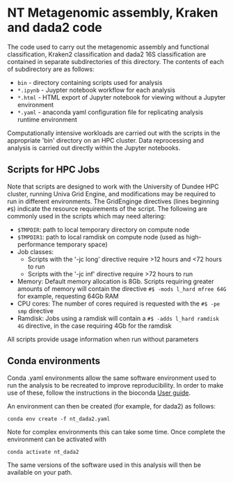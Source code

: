 # NT Metagenomic assembly, Kraken and dada2 code

The code used to carry out the metagenomic assembly and functional classification, Kraken2 classification and dada2 16S classification are contained in separate subdirectories of this directory. The contents of each of subdirectory are as follows:

*  `bin` - directory containing scripts used for analysis
*  `*.ipynb` - Juypter notebook workflow for each analysis
*  `*.html` - HTML export of Jupyter notebook for viewing without a Jupyter environment
*  `*.yaml` - anaconda yaml configuration file for replicating analysis runtime environment 

Computationally intensive workloads are carried out with the scripts in the appropriate 'bin' directory on an HPC cluster. Data reprocessing and analysis is carried out directly within the Jupyter notebooks.

## Scripts for HPC Jobs

Note that scripts are designed to work with the University of Dundee HPC cluster, running Univa Grid Engine, and modifications may be required to run in different environments. The GridEnginge directives (lines beginning `#$`) indicate the resource requirements of the script. The following are commonly used in the scripts which may need altering:

*  `$TMPDIR`:  path to local temporary directory on compute node
*  `$TMPDIR1`: path to local ramdisk on compute node (used as high-performance temporary space)
*  Job classes: 
   +  Scripts with the '-jc long' directive require >12 hours and <72 hours to run
   +  Scripts with the '-jc inf' directive require >72 hours to run
*  Memory:  Default memory allocation is 8Gb. Scripts requiring greater amounts of memory will contain the directive `#$ -mods l_hard mfree 64G` for example, requesting 64Gb RAM
*  CPU cores: The number of cores required is requested with the `#$ -pe smp` directive
*  Ramdisk: Jobs using a ramdisk will contain a `#$ -adds l_hard ramdisk 4G` directive, in the case requiring 4Gb for the ramdisk

All scripts provide usage information when run without parameters

## Conda environments

Conda .yaml environments allow the same software environment used to run the analysis to be recreated to improve reproducibility. In order to make use of these, follow the instructions in the bioconda [User guide](https://bioconda.github.io/user/install.html#install-conda).

An environment can then be created (for example, for dada2) as follows:

`conda env create -f nt_dada2.yaml`

Note for complex environments this can take some time. Once complete the environment can be activated with 

`conda activate nt_dada2`

The same versions of the software used in this analysis will then be available on your path.
